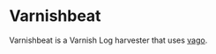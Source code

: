 # Varnishbeat

Varnishbeat is a Varnish Log harvester that uses [vago](https://github.com/phenomenes/vago).
